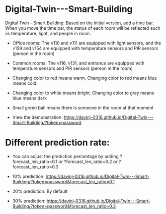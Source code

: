 # Digital-Twin---Smart-Building
Digital Twin - Smart Building: Based on the initial version, add a time bar. When you move the time bar, the status of each room will be reflected such as temperature, light, and people in room.

- Office rooms: The v110 and v111 are equipped with light sensors, and the v159 and v154 are equipped with temperature sensors and PIR sensors (person in the room)

- Common rooms: The v116, v131, and entrance are equipped with temperature sensors and PIR sensors (person in the room)

- Changing color to red means warm, Changing color to red means blue means cold

- Changing color to white means bright, Changing color to grey means blue means dark

- Small green ball means there is someone in the room at that moment

- View the demonstration: https://davinj-0316.github.io/Digital-Twin---Smart-Building/?token=password

# Different prediction rate:

- You can adjust the prediction percentage by adding ?forecast_len_ratio=0.1 or ?forecast_len_ratio=0.2 or ?forecast_len_ratio=0.3

- 10% prediction: https://davinj-0316.github.io/Digital-Twin---Smart-Building/?token=password&forecast_len_ratio=0.1

- 20% prediction: By default

- 30% prediction: https://davinj-0316.github.io/Digital-Twin---Smart-Building/?token=password&forecast_len_ratio=0.3


